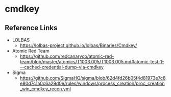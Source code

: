 # cmdkey

## Reference Links 
- LOLBAS
  - https://lolbas-project.github.io/lolbas/Binaries/Cmdkey/
- Atomic Red Team
  - https://github.com/redcanaryco/atomic-red-team/blob/master/atomics/T1003.005/T1003.005.md#atomic-test-1---cached-credential-dump-via-cmdkey
- Sigma
  - https://github.com/SigmaHQ/sigma/blob/62d4fd26b05f4d81973e7c8e80d7c1a0c6a29d0e/rules/windows/process_creation/proc_creation_win_cmdkey_recon.yml